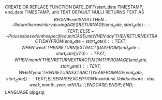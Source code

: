 CREATE OR REPLACE FUNCTION DATE_DIFF(start_date TIMESTAMP, end_date TIMESTAMP, unit TEXT DEFAULT NULL)
RETURNS TEXT AS $$
BEGIN
    IF unit IS NULL THEN
        -- Return the raw interval using AGE()
        RETURN AGE(end_date, start_date)::TEXT;
    ELSE
        -- Process based on the specified unit
        CASE unit
            WHEN 'day' THEN
                RETURN EXTRACT(DAY FROM (end_date - start_date))::TEXT;
            WHEN 'week' THEN
                RETURN (EXTRACT(DAY FROM (end_date - start_date)) / 7.0)::TEXT;
            WHEN 'month' THEN
                RETURN EXTRACT(MONTH FROM AGE(end_date, start_date))::TEXT;
            WHEN 'year' THEN
                RETURN EXTRACT(YEAR FROM AGE(end_date, start_date))::TEXT;
            ELSE
                RAISE EXCEPTION 'Invalid unit. Valid units are: day, week, month, year, or NULL.';
        END CASE;
    END IF;
END;
$$ LANGUAGE plpgsql;
